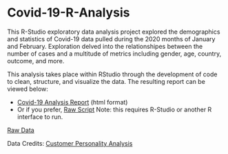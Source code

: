 # Covid-19-R-Analysis
This R-Studio exploratory data analysis project explored the demographics and statistics of Covid-19 data pulled during the 2020 months of January and February. Exploration delved into the relationshipes between the number of cases and a multitude of metrics including gender, age, country, outcome, and more.

This analysis takes place within RStudio through the development of code to clean, structure, and visualize the data. The resulting report can be viewed below:
- [Covid-19 Analysis Report](https://github.com/mlund2k/Covid-19-R-Analysis/blob/main/proj12.html) (html format)
- Or if you prefer, [Raw Script](https://github.com/mlund2k/Covid-19-R-Analysis/blob/main/script.R) Note: this requires R-Studio or another R interface to run.

[Raw Data](https://github.com/mlund2k/Covid-19-R-Analysis/blob/main/COVID19_line_list_data.csv)

Data Credits: [Customer Personality Analysis](https://www.kaggle.com/datasets/sudalairajkumar/novel-corona-virus-2019-dataset)
